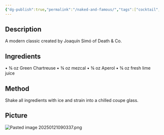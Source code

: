 ```yaml
---
{"dg-publish":true,"permalink":"/naked-and-famous/","tags":["cocktail","aperol","Mezcal","green-Chartreuse"]}
---
```


## Description
A modern classic created by Joaquín Simó of Death & Co.

## Ingredients

• ¾ oz Green Chartreuse 
• ¾ oz mezcal 
• ¾ oz Aperol 
• ¾ oz fresh lime juice
## Method

Shake all ingredients with ice and strain into a chilled coupe glass.
## Picture


![Pasted image 20250121090337.png](/img/user/z_attachments/Pasted%20image%2020250121090337.png)